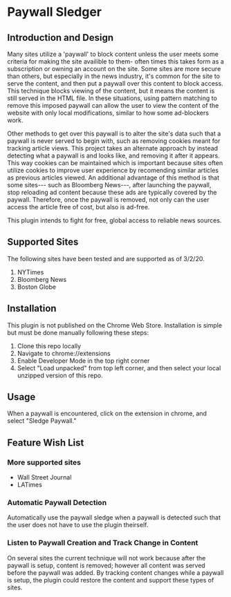 # Paywall Sledger 
## Introduction and Design
Many sites utilize a 'paywall' to block content unless the user meets some criteria for making the site availible to them- often times this takes form as a subscription or owning an account on the site. Some sites are more secure than others, but especially in the news industry, it's common for the site to serve the content, and then put a paywall over this content to block access. This technique blocks viewing of the content, but it means the content is still served in the HTML file. In these situations, using pattern matching to remove this imposed paywall can allow the user to view the content of the website with only local modifications, similar to how some ad-blockers work.  


Other methods to get over this paywall is to alter the site's data such that a paywall is never served to begin with, such as removing cookies meant for tracking article views. This project takes an alternate approach by instead detecting what a paywall is and looks like, and removing it after it appears. This way cookies can be maintained which is important because sites often utilize cookies to improve user experience by recomending similar articles as previous articles viewed. An additional advantage of this method is that some sites--- such as Bloomberg News---, after launching the paywall, stop reloading ad content because these ads are typically covered by the paywall. Therefore, once the paywall is removed, not only can the user access the article free of cost, but also is ad-free. 


This plugin intends to fight for free, global access to reliable news sources. 

## Supported Sites 
The following sites have been tested and are supported as of 3/2/20. 
1. NYTimes 
2. Bloomberg News 
3. Boston Globe

## Installation 
This plugin is not published on the Chrome Web Store. Installation is simple but must be done manually following these steps: 

1. Clone this repo locally 
2. Navigate to chrome://extensions
3. Enable Developer Mode in the top right corner
4. Select "Load unpacked" from top left corner, and then select your local unzipped version of this repo. 

## Usage 
When a paywall is encountered, click on the extension in chrome, and select "Sledge Paywall." 

## Feature Wish List 
### More supported sites 
- Wall Street Journal 
- LATimes 

### Automatic Paywall Detection 
Automatically use the paywall sledge when a paywall is detected such that the user does not have to use the plugin theirself.


### Listen to Paywall Creation and Track Change in Content
On several sites the current technique will not work because after the paywall is setup, content is removed; however all content was served before the paywall was added. By tracking content changes while a paywall is setup, the plugin could restore the content and support these types of sites. 

